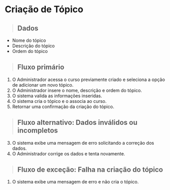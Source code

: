# Criação de Tópico

> ## Dados
* Nome do tópico
* Descrição do tópico
* Ordem do tópico

> ## Fluxo primário
1.  O Administrador acessa o curso previamente criado e seleciona a opção de adicionar um novo tópico.
2.  O Administrador insere o nome, descrição e ordem do tópico.
3.  O sistema valida as informações inseridas.
4.  O sistema cria o tópico e o associa ao curso.
5.  Retornar uma confirmação da criação do tópico.

> ## Fluxo alternativo: Dados inválidos ou incompletos
3.  O sistema exibe uma mensagem de erro solicitando a correção dos dados.
4.  O Administrador corrige os dados e tenta novamente.

> ## Fluxo de exceção: Falha na criação do tópico
1.  O sistema exibe uma mensagem de erro e não cria o tópico.